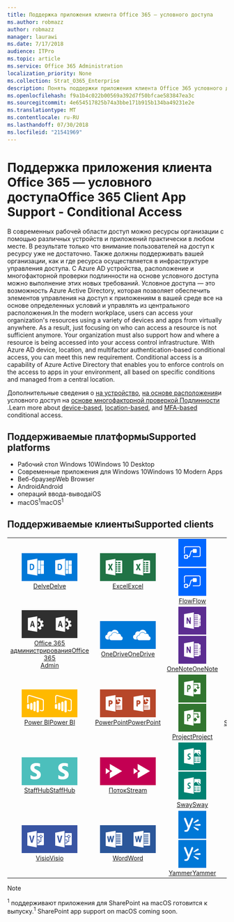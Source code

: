 ```yaml
---
title: Поддержка приложения клиента Office 365 — условного доступа
ms.author: robmazz
author: robmazz
manager: laurawi
ms.date: 7/17/2018
audience: ITPro
ms.topic: article
ms.service: Office 365 Administration
localization_priority: None
ms.collection: Strat_O365_Enterprise
description: Понять поддержки приложения клиента Office 365 условного доступа
ms.openlocfilehash: f9a1b4c022b00569a392d7f50bfcae583847ea3c
ms.sourcegitcommit: 4e654517825b74a3bbe171b915b134ba49231e2e
ms.translationtype: MT
ms.contentlocale: ru-RU
ms.lasthandoff: 07/30/2018
ms.locfileid: "21541969"
---
```

# <a name="office-365-client-app-support---conditional-access"></a><span data-ttu-id="264db-103">Поддержка приложения клиента Office 365 — условного доступа</span><span class="sxs-lookup"><span data-stu-id="264db-103">Office 365 Client App Support - Conditional Access</span></span>

<span data-ttu-id="264db-p101">В современных рабочей области доступ можно ресурсы организации с помощью различных устройств и приложений практически в любом месте. В результате только что внимание пользователей на доступ к ресурсу уже не достаточно. Также должны поддерживать вашей организации, как и где ресурса осуществляется в инфраструктуре управления доступа. С Azure AD устройства, расположение и многофакторной проверки подлинности на основе условного доступа можно выполнение этих новых требований. Условное доступа — это возможность Azure Active Directory, которая позволяет обеспечить элементов управления на доступ к приложениям в вашей среде все на основе определенных условий и управлять из центрального расположения.</span><span class="sxs-lookup"><span data-stu-id="264db-p101">In the modern workplace, users can access your organization's resources using a variety of devices and apps from virtually anywhere. As a result, just focusing on who can access a resource is not sufficient anymore. Your organization must also support how and where a resource is being accessed into your access control infrastructure. With Azure AD device, location, and multifactor authentication-based conditional access, you can meet this new requirement. Conditional access is a capability of Azure Active Directory that enables you to enforce controls on the access to apps in your environment, all based on specific conditions and managed from a central location.</span></span> 

<span data-ttu-id="264db-109">Дополнительные сведения о [на устройство](https://docs.microsoft.com/azure/active-directory/active-directory-conditional-access-policy-connected-applications), [на основе расположения](https://docs.microsoft.com/azure/active-directory/active-directory-conditional-access-locations)и условного доступ на [основе многофакторной проверкой Подлинности](https://docs.microsoft.com/azure/active-directory/active-directory-conditional-access-conditions#users-and-groups) .</span><span class="sxs-lookup"><span data-stu-id="264db-109">Learn more about [device-based](https://docs.microsoft.com/azure/active-directory/active-directory-conditional-access-policy-connected-applications), [location-based](https://docs.microsoft.com/azure/active-directory/active-directory-conditional-access-locations), and [MFA-based](https://docs.microsoft.com/azure/active-directory/active-directory-conditional-access-conditions#users-and-groups) conditional access.</span></span>

## <a name="supported-platforms"></a><span data-ttu-id="264db-110">Поддерживаемые платформы</span><span class="sxs-lookup"><span data-stu-id="264db-110">Supported platforms</span></span>

 - <span data-ttu-id="264db-111">Рабочий стол Windows 10</span><span class="sxs-lookup"><span data-stu-id="264db-111">Windows 10 Desktop</span></span>
 - <span data-ttu-id="264db-112">Современные приложения для Windows 10</span><span class="sxs-lookup"><span data-stu-id="264db-112">Windows 10 Modern Apps</span></span>
 - <span data-ttu-id="264db-113">Веб-браузер</span><span class="sxs-lookup"><span data-stu-id="264db-113">Web Browser</span></span>
 - <span data-ttu-id="264db-114">Android</span><span class="sxs-lookup"><span data-stu-id="264db-114">Android</span></span>
 - <span data-ttu-id="264db-115">операций ввода-вывода</span><span class="sxs-lookup"><span data-stu-id="264db-115">iOS</span></span>
 - <span data-ttu-id="264db-116">macOS<sup>1</sup></span><span class="sxs-lookup"><span data-stu-id="264db-116">macOS<sup>1</sup></span></span>

## <a name="supported-clients"></a><span data-ttu-id="264db-117">Поддерживаемые клиенты</span><span class="sxs-lookup"><span data-stu-id="264db-117">Supported clients</span></span>

| | | | | | |
|:---:|:---:|:---:|:---:|:---:|:---:|
| <span data-ttu-id="264db-118">![Углубимся значок](images/o365-delve-64x64.png)</span><span class="sxs-lookup"><span data-stu-id="264db-118">![Delve icon](images/o365-delve-64x64.png)</span></span> <br> [<span data-ttu-id="264db-119">Delve</span><span class="sxs-lookup"><span data-stu-id="264db-119">Delve</span></span>](https://products.office.com/business/intelligent-search) | <span data-ttu-id="264db-120">![Значок Excel](images/o365-excel-64x64.png)</span><span class="sxs-lookup"><span data-stu-id="264db-120">![Excel icon](images/o365-excel-64x64.png)</span></span> <br> [<span data-ttu-id="264db-121">Excel</span><span class="sxs-lookup"><span data-stu-id="264db-121">Excel</span></span>](https://products.office.com/excel) | <span data-ttu-id="264db-122">![Значок потока](images/o365-flow-64x64.png)</span><span class="sxs-lookup"><span data-stu-id="264db-122">![Flow icon](images/o365-flow-64x64.png)</span></span> <br> [<span data-ttu-id="264db-123">Flow</span><span class="sxs-lookup"><span data-stu-id="264db-123">Flow</span></span>](https://flow.microsoft.com) | <span data-ttu-id="264db-124">![Значок формы](images/o365-forms-64x64.png)</span><span class="sxs-lookup"><span data-stu-id="264db-124">![Forms icon](images/o365-forms-64x64.png)</span></span> <br> [<span data-ttu-id="264db-125">Forms</span><span class="sxs-lookup"><span data-stu-id="264db-125">Forms</span></span>](https://flow.microsoft.com/connectors/shared_microsoftforms/microsoft-forms/) | <span data-ttu-id="264db-126">![Значок Kaizala](images/o365-kaizala-64x64.png)</span><span class="sxs-lookup"><span data-stu-id="264db-126">![Kaizala icon](images/o365-kaizala-64x64.png)</span></span> <br> [<span data-ttu-id="264db-127">Kaizala</span><span class="sxs-lookup"><span data-stu-id="264db-127">Kaizala</span></span>](https://products.office.com/en/business/microsoft-kaizala) 
| <span data-ttu-id="264db-128">![Значок администратора Office 365](images/o365-o365admin-64x64.png)</span><span class="sxs-lookup"><span data-stu-id="264db-128">![Office 365 Admin icon](images/o365-o365admin-64x64.png)</span></span> <br> [<span data-ttu-id="264db-129">Office 365 <br> администрирования</span><span class="sxs-lookup"><span data-stu-id="264db-129">Office 365 <br> Admin</span></span>](https://products.office.com/business/manage-office-365-admin-app) | <span data-ttu-id="264db-130">![OneDrive для бизнеса значок](images/o365-OneDrive-64x64.png)</span><span class="sxs-lookup"><span data-stu-id="264db-130">![OneDrive for Business icon](images/o365-OneDrive-64x64.png)</span></span> <br> [<span data-ttu-id="264db-131">OneDrive</span><span class="sxs-lookup"><span data-stu-id="264db-131">OneDrive</span></span>](https://products.office.com/onedrive-for-business/online-cloud-storage) | <span data-ttu-id="264db-132">![Значок OneNote](images/o365-OneNote-64x64.png)</span><span class="sxs-lookup"><span data-stu-id="264db-132">![OneNote icon](images/o365-OneNote-64x64.png)</span></span> <br> [<span data-ttu-id="264db-133">OneNote</span><span class="sxs-lookup"><span data-stu-id="264db-133">OneNote</span></span>](https://products.office.com/onenote) | <span data-ttu-id="264db-134">![Значок Outlook](images/o365-outlook-64x64.png)</span><span class="sxs-lookup"><span data-stu-id="264db-134">![Outlook icon](images/o365-outlook-64x64.png)</span></span> <br> [<span data-ttu-id="264db-135">Outlook</span><span class="sxs-lookup"><span data-stu-id="264db-135">Outlook</span></span>](https://products.office.com/outlook) | <span data-ttu-id="264db-136">![Значок "Планировщик работы"](images/o365-planner-64x64.png)</span><span class="sxs-lookup"><span data-stu-id="264db-136">![Planner icon](images/o365-planner-64x64.png)</span></span> <br> [<span data-ttu-id="264db-137">Планировщик</span><span class="sxs-lookup"><span data-stu-id="264db-137">Planner</span></span>](https://products.office.com/business/task-management-software) 
| <span data-ttu-id="264db-138">![Значок PowerBI](images/o365-powerbi-64x64.png)</span><span class="sxs-lookup"><span data-stu-id="264db-138">![PowerBI icon](images/o365-powerbi-64x64.png)</span></span> <br> [<span data-ttu-id="264db-139">Power BI</span><span class="sxs-lookup"><span data-stu-id="264db-139">Power BI</span></span>](https://powerbi.microsoft.com) | <span data-ttu-id="264db-140">![Значок PowerPoint](images/o365-powerpoint-64x64.png)</span><span class="sxs-lookup"><span data-stu-id="264db-140">![PowerPoint icon](images/o365-powerpoint-64x64.png)</span></span> <br> [<span data-ttu-id="264db-141">PowerPoint</span><span class="sxs-lookup"><span data-stu-id="264db-141">PowerPoint</span></span>](https://products.office.com/powerpoint) | <span data-ttu-id="264db-142">![Значок проекта](images/o365-project-64x64.png)</span><span class="sxs-lookup"><span data-stu-id="264db-142">![Project icon](images/o365-project-64x64.png)</span></span> <br> [<span data-ttu-id="264db-143">Project</span><span class="sxs-lookup"><span data-stu-id="264db-143">Project</span></span>](https://products.office.com/project) | <span data-ttu-id="264db-144">![Значок SharePoint](images/o365-sharepoint-64x64.png)</span><span class="sxs-lookup"><span data-stu-id="264db-144">![SharePoint icon](images/o365-sharepoint-64x64.png)</span></span> <br> [<span data-ttu-id="264db-145">SharePoint<sup>1</sup></span><span class="sxs-lookup"><span data-stu-id="264db-145">Sharepoint<sup>1</sup></span></span>](https://products.office.com/sharepoint) | <span data-ttu-id="264db-146">![Скайп для значка бизнеса](images/o365-skypeforbusiness-64x64.png)</span><span class="sxs-lookup"><span data-stu-id="264db-146">![Skype for Business icon](images/o365-skypeforbusiness-64x64.png)</span></span> <br> [<span data-ttu-id="264db-147">Скайп для <br> бизнеса</span><span class="sxs-lookup"><span data-stu-id="264db-147">Skype for <br> Business</span></span>](https://www.skype.com/business/) 
| <span data-ttu-id="264db-148">![Значок StaffHub](images/o365-staffhub-64x64.png)</span><span class="sxs-lookup"><span data-stu-id="264db-148">![StaffHub icon](images/o365-staffhub-64x64.png)</span></span> <br> [<span data-ttu-id="264db-149">StaffHub</span><span class="sxs-lookup"><span data-stu-id="264db-149">StaffHub</span></span>](https://products.office.com/microsoft-staffhub/staff-scheduling-software) | <span data-ttu-id="264db-150">![Значок потока](images/o365-stream-64x64.png)</span><span class="sxs-lookup"><span data-stu-id="264db-150">![Stream icon](images/o365-stream-64x64.png)</span></span> <br> [<span data-ttu-id="264db-151">Поток</span><span class="sxs-lookup"><span data-stu-id="264db-151">Stream</span></span>](https://stream.microsoft.com) | <span data-ttu-id="264db-152">![Значок sway](images/o365-sway-64x64.png)</span><span class="sxs-lookup"><span data-stu-id="264db-152">![Sway icon](images/o365-sway-64x64.png)</span></span> <br> [<span data-ttu-id="264db-153">Sway</span><span class="sxs-lookup"><span data-stu-id="264db-153">Sway</span></span>](https://sway.com) | <span data-ttu-id="264db-154">![Значок группы](images/o365-teams-64x64.png)</span><span class="sxs-lookup"><span data-stu-id="264db-154">![Teams icon](images/o365-teams-64x64.png)</span></span> <br> [<span data-ttu-id="264db-155">Teams</span><span class="sxs-lookup"><span data-stu-id="264db-155">Teams</span></span>](https://products.office.com/microsoft-teams/group-chat-software) | <span data-ttu-id="264db-156">![Значок "задачи"](images/o365-todo-64x64.png)</span><span class="sxs-lookup"><span data-stu-id="264db-156">![To-Do icon](images/o365-todo-64x64.png)</span></span> <br> [<span data-ttu-id="264db-157">To-Do</span><span class="sxs-lookup"><span data-stu-id="264db-157">To-Do</span></span>](https://todo.microsoft.com) 
| <span data-ttu-id="264db-158">![Значок Visio](images/o365-visio-64x64.png)</span><span class="sxs-lookup"><span data-stu-id="264db-158">![Visio icon](images/o365-visio-64x64.png)</span></span> <br> [<span data-ttu-id="264db-159">Visio</span><span class="sxs-lookup"><span data-stu-id="264db-159">Visio</span></span>](https://products.office.com/visio/flowchart-software) | <span data-ttu-id="264db-160">![Значок Word](images/o365-word-64x64.png)</span><span class="sxs-lookup"><span data-stu-id="264db-160">![Word icon](images/o365-word-64x64.png)</span></span> <br> [<span data-ttu-id="264db-161">Word</span><span class="sxs-lookup"><span data-stu-id="264db-161">Word</span></span>](https://products.office.com/word) | <span data-ttu-id="264db-162">![Значок сети Yammer](images/o365-yammer-64x64.png)</span><span class="sxs-lookup"><span data-stu-id="264db-162">![Yammer icon](images/o365-yammer-64x64.png)</span></span> <br> [<span data-ttu-id="264db-163">Yammer</span><span class="sxs-lookup"><span data-stu-id="264db-163">Yammer</span></span>](https://products.office.com/yammer/yammer-overview)

> [!NOTE]
> <span data-ttu-id="264db-164"><sup>1</sup> поддерживают приложения для SharePoint на macOS готовится к выпуску.</span><span class="sxs-lookup"><span data-stu-id="264db-164"><sup>1</sup> SharePoint app support on macOS coming soon.</span></span>